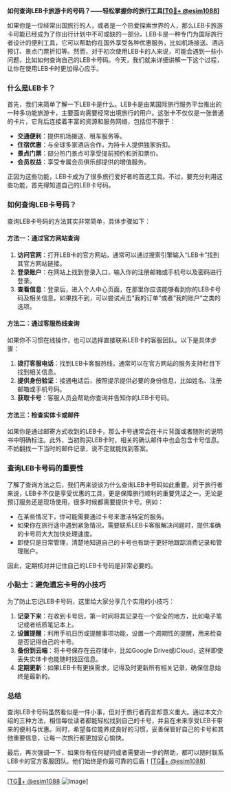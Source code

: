 **如何查询LEB卡旅游卡的号码？——轻松掌握你的旅行工具[[TG💪+ @esim1088](https://t.me/s/esim1088)]**

如果你是一位经常出国旅行的人，或者是一个热爱探索世界的人，那么LEB卡旅游卡可能已经成为了你出行计划中不可或缺的一部分。LEB卡是一种专门为国际旅行者设计的便利工具，它可以帮助你在国外享受各种优惠服务，比如机场接送、酒店预订、景点门票折扣等。然而，对于初次使用LEB卡的人来说，可能会遇到一些小问题，比如如何查询自己的LEB卡号码。今天，我们就来详细讲解一下这个过程，让你在使用LEB卡时更加得心应手。

### 什么是LEB卡？

首先，我们来简单了解一下LEB卡是什么。LEB卡是由某国际旅行服务平台推出的一种多功能旅游卡，主要面向需要经常出境旅行的用户。这张卡不仅仅是一张普通的卡片，它背后连接着丰富的资源和服务网络，包括但不限于：

- **交通便利**：提供机场接送、租车服务等。
- **住宿优惠**：与全球多家酒店合作，为持卡人提供独家折扣。
- **景点门票**：部分热门景点可享受提前预约和折扣票价。
- **会员权益**：享受专属会员俱乐部提供的增值服务。

正因为这些功能，LEB卡成为了很多旅行爱好者的首选工具。不过，要充分利用这些功能，首先得知道自己的LEB卡号码。

### 如何查询LEB卡号码？

查询LEB卡号码的方法其实非常简单，具体步骤如下：

#### 方法一：通过官方网站查询

1. **访问官网**：打开LEB卡的官方网站，通常可以通过搜索引擎输入“LEB卡”找到其官方网站链接。
2. **登录账户**：在网站上找到登录入口，输入你的注册邮箱或手机号以及密码进行登录。
3. **查看信息**：登录后，进入个人中心页面，在那里你应该能够看到你的LEB卡号码及相关信息。如果找不到，可以尝试点击“我的订单”或者“我的账户”之类的选项。

#### 方法二：通过客服热线查询

如果你不习惯在线操作，也可以选择直接联系LEB卡的客服团队。以下是具体步骤：

1. **拨打客服电话**：找到LEB卡客服热线，通常可以在官方网站的服务支持栏目下找到相关信息。
2. **提供身份验证**：接通电话后，按照提示提供必要的身份信息，比如姓名、注册邮箱或手机号码。
3. **获取卡号**：客服人员会帮助你查询并告知你的LEB卡号码。

#### 方法三：检查实体卡或邮件

如果你是通过邮寄方式收到的LEB卡，那么卡号通常会在卡片背面或者随附的说明书中明确标注。此外，当初购买LEB卡时，相关的确认邮件中也会包含卡号信息。不妨翻找一下当时的邮件记录，说不定就能找到答案。

### 查询LEB卡号码的重要性

了解了查询方法之后，我们再来谈谈为什么查询LEB卡号码如此重要。对于旅行者来说，LEB卡不仅是享受优惠的工具，更是保障旅行顺利的重要凭证之一。无论是预订服务还是现场使用，很多时候都需要提供卡号。例如：

- 在某些情况下，你可能需要通过卡号来激活特定的服务。
- 如果你在旅行途中遇到紧急情况，需要联系LEB卡客服解决问题时，提供准确的卡号将大大加快处理速度。
- 即使只是日常管理，清楚地知道自己的卡号也有助于更好地跟踪消费记录和管理账户。

因此，定期核对并记住自己的LEB卡号码是非常必要的。

### 小贴士：避免遗忘卡号的小技巧

为了防止忘记LEB卡号码，这里给大家分享几个实用的小技巧：

1. **记录下来**：在收到卡号后，第一时间将其记录在一个安全的地方，比如电子笔记或者纸质笔记本上。
2. **设置提醒**：利用手机日历或提醒事项功能，设置一个周期性的提醒，用来检查是否记得自己的卡号。
3. **备份到云端**：将卡号保存在云存储中，比如Google Drive或iCloud，这样即使丢失实体卡也能随时找回信息。
4. **定期更新**：如果LEB卡有更换需求，记得及时更新所有相关记录，确保信息始终是最新的。

### 总结

查询LEB卡号码虽然看似是一件小事，但对于旅行者而言却意义重大。通过本文介绍的三种方法，相信每位读者都能轻松找到自己的卡号，并且在未来享受LEB卡带来的便利与优惠。同时，希望各位能养成良好的习惯，妥善保管好自己的卡号和其他重要信息，让每一次旅行都更加安心愉快。

最后，再次强调一下，如果你有任何疑问或者需要进一步的帮助，都可以随时联系LEB卡的官方客服团队。他们始终是你最可靠的后盾！[[TG💪+ @esim1088](https://t.me/s/esim1088)]

---

[[TG💪+ @esim1088](https://t.me/s/esim1088) ![Image](https://i.postimg.cc/4NQfJmqS/Snipaste-2025-05-13-00-14-12.png)]